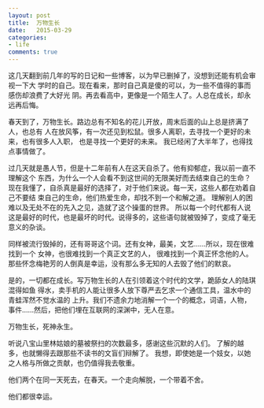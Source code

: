 ```yaml
---
layout: post
title:  万物生长
date:   2015-03-29
categories:
- life
comments: true
---
```

这几天翻到前几年的写的日记和一些博客，以为早已删掉了，没想到还能有机会审视一下大
学时的自己。现在看来，那时自己真是傻的可以，为一些不值得的事而感伤却浪费了大好光
阴。再去看高中，更像是一个陌生人了。人总在成长，却永远再后悔。

<!--more-->

春天到了，万物生长。路边总有不知名的花儿开放，周末后面的山上总是挤满了人，也总有
人在放风筝，有一次还见到松鼠。很多人离职，去寻找一个更好的未来，也有很多人入职，
也是寻找一个更好的未来。
我已经闲了大半年了，也得找点事情做了。

过几天就是愚人节，但是十二年前有人在这天自杀了。他有抑郁症，我以前一直不理解这个
东西，为什么一个人会看不到这世间的无限美好而去结束自己的生命？
现在我懂了，自杀真是最好的选择了，对于他们来说。每一天，这些人都在劝着自己不要结
束自己的生命，他们热爱生命，却找不到一个和解之道。
理解别人的困难以及无处不在的先入之见，造就了这个操蛋的世界。
所以每一个时代都有人说这是最好的时代，也是最坏的时代。说得多的，这些语句就被毁掉了，变成了毫无意义的杂谈。

同样被流行毁掉的，还有哥哥这个词。还有女神，最美，文艺……所以，现在很难找到一个
女神，也很难找到一个真正文艺的人，
很难找到一个真正怀念他的人。那些怀念梅艳芳的人倒真是幸运，没有那么多无知的人去毁了他们的默哀。

是的，一切都在成长。写万物生长的人在引领着这个时代的文学，跪舔女人的陆琪混得如鱼
得水，卖手机的人能让很多人放下尊严去乞求一个通信工具，温水中的青蛙浑然不觉水温的
上升。我们不遗余力地消解一个一个的概念，词语，人物，事件……然后，把他们埋在互联网的深渊中，无人在意。

万物生长，死神永生。

听说八宝山里林姑娘的墓被祭扫的次数最多，感谢这些沉默的人们。
了解的越多，也就懒得去跟那些不读书的文盲们辩解了。
我想，即使她是一个妓女，以她之人格与所做之贡献，也仍值得我去敬重。

他们两个在同一天死去，在春天。一个走向解脱，一个带着不舍。

他们都很幸运。

